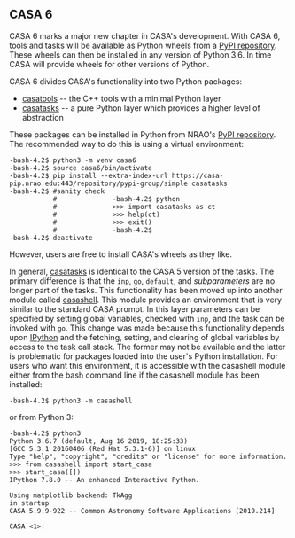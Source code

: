 ## CASA 6

CASA 6 marks a major new chapter in CASA's development. With CASA 6, tools and
tasks will be available as Python wheels from a [PyPI repository](https://casa-pip.nrao.edu/).
These wheels can then be installed in any version of Python 3.6. In time CASA will
provide wheels for other versions of Python.

CASA 6 divides CASA's functionality into two Python packages:

  * [casatools](casatools/readme.md) -- the C++ tools with a minimal Python layer
  * [casatasks](casatasks/readme.md) -- a pure Python layer which provides a higher level of abstraction

These packages can be installed in Python from NRAO's [PyPI repository](https://casa-pip.nrao.edu/).
The recommended way to do this is using a virtual environment:
```
-bash-4.2$ python3 -m venv casa6
-bash-4.2$ source casa6/bin/activate
-bash-4.2$ pip install --extra-index-url https://casa-pip.nrao.edu:443/repository/pypi-group/simple casatasks
-bash-4.2$ #sanity check
           #              -bash-4.2$ python
           #              >>> import casatasks as ct
           #              >>> help(ct)
           #              >>> exit()
           #              -bash-4.2$ 
-bash-4.2$ deactivate
```
However, users are free to install CASA's wheels as they like.

In general, [casatasks](casatasks/readme.md) is identical to the CASA 5 version of the tasks.
The primary difference is that the ```inp```, ```go```, ```default```, and *subparameters*
are no longer part of the tasks. This functionality has been moved up into another module
called [casashell](https://open-bitbucket.nrao.edu/projects/CASA/repos/casashell/). This
module provides an environment that is very similar to the standard CASA prompt. In this
layer parameters can be specified by setting global variables, checked with ``inp``, and
the task can be invoked with ```go```. This change was made because this functionality
depends upon [IPython](https://ipython.org/) and the fetching, setting, and clearing of
global variables by access to the task call stack. The former may not be available and
the latter is problematic for packages loaded into the user's Python installation. For
users who want this environment, it is accessible with the casashell module either from
the bash command line if the casashell module has been installed:
```
-bash-4.2$ python3 -m casashell
```
or from Python 3:
```
-bash-4.2$ python3
Python 3.6.7 (default, Aug 16 2019, 18:25:33) 
[GCC 5.3.1 20160406 (Red Hat 5.3.1-6)] on linux
Type "help", "copyright", "credits" or "license" for more information.
>>> from casashell import start_casa
>>> start_casa([])
IPython 7.8.0 -- An enhanced Interactive Python.

Using matplotlib backend: TkAgg
in startup
CASA 5.9.9-922 -- Common Astronomy Software Applications [2019.214]

CASA <1>:
```
